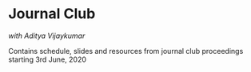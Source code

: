 # Journal Club
*with Aditya Vijaykumar*
<br>

Contains schedule, slides and resources from journal club proceedings starting 3rd June, 2020
